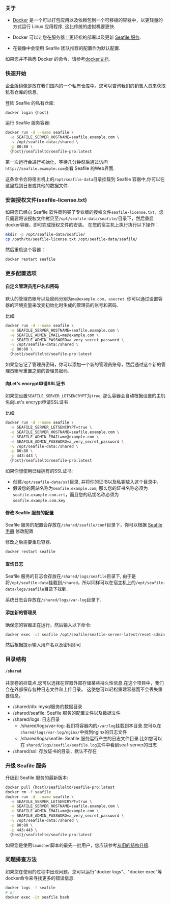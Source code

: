 ### 关于

- [Docker](https://docker.com/) 是一个可以打包应用以及依赖包到一个可移植的容器中，以更轻量的方式运行 Linux 应用程序, 这比传统的虚拟机要更快.

- Docker 可以让您在服务器上更轻松的部署以及更新 [Seafile 服务](https://github.com/haiwen/seafile).

- 在镜像中会使用 Seafile 团队推荐的配置作为默认配置.

如果您并不熟悉 Docker 的命令，请参考[docker文档](https://docs.docker.com/engine/reference/commandline/cli/).

### 快速开始

企业版镜像是放在我们国内的一个私有仓库中。您可以咨询我们的销售人员来获取私有仓库的信息。

登陆 Seafile 的私有仓库:

```sh
docker login {host}
```


运行 Seafile 服务容器:

```sh
docker run -d --name seafile \
  -e SEAFILE_SERVER_HOSTNAME=seafile.example.com \
  -v /opt/seafile-data:/shared \
  -p 80:80 \
  {host}/seafileltd/seafile-pro:latest
```

第一次运行会进行初始化，等待几分钟然后通过访问`http://seafile.example.com`查看 Seafile 的Web界面.

这条命令会将宿主机上的`/opt/seafile-data`目录挂载到 Seafile 容器中,你可以在这里找到日志或其他的数据文件.

### 安装授权文件(seafile-license.txt)

如果您已经向 Seafile 软件商购买了专业版的授权文件`seafile-license.txt`，您只需要将该授权文件拷贝至`/opt/seafile-data/seafile/`目录下，然后重启docker容器，即可完成授权文件的安装。
在您的宿主机上执行执行以下操作：

```sh
mkdir -p /opt/seafile-data/seafile/
cp /path/to/seafile-license.txt /opt/seafile-data/seafile/
```

然后重启这个容器：

```sh
docker restart seafile
```

### 更多配置选项

#### 自定义管理员用户名和密码

默认的管理员账号以及密码分别为`me@example.com`，`asecret`. 你可以通过设置容器的环境变量来改变初始化时生成的管理员的账号和密码.

比如:

```sh
docker run -d --name seafile \
  -e SEAFILE_SERVER_HOSTNAME=seafile.example.com \
  -e SEAFILE_ADMIN_EMAIL=me@example.com \
  -e SEAFILE_ADMIN_PASSWORD=a_very_secret_password \
  -v /opt/seafile-data:/shared \
  -p 80:80 \
  {host}/seafileltd/seafile-pro:latest
```

如果您忘记了管理员密码，你可以添加一个新的管理员账号，然后通过这个新的管理员账号重置之前的管理员密码.

#### 向Let's encrypt申请SSL证书

如果您设置`SEAFILE_SERVER_LETSENCRYPT`为`true`, 那么容器会自动根据设置的主机名向Let's encrypt申请SSL证书

比如:

```sh
docker run -d --name seafile \
  -e SEAFILE_SERVER_LETSENCRYPT=true \
  -e SEAFILE_SERVER_HOSTNAME=seafile.example.com \
  -e SEAFILE_ADMIN_EMAIL=me@example.com \
  -e SEAFILE_ADMIN_PASSWORD=a_very_secret_password \
  -v /opt/seafile-data:/shared \
  -p 80:80 \
  -p 443:443 \
  {host}/seafileltd/seafile-pro:latest
```

如果你想使用已经拥有的SSL证书:

- 创建`/opt/seafile-data/ssl`目录, 并将你的证书以及私钥放入这个目录中.
- 假设您的网站名称为`seafile.example.com`, 那么您的证书名称必须为`seafile.example.com.crt`，而且您的私钥名称必须为`seafile.example.com.key`

#### 修改 Seafile 服务的配置

Seafile 服务的配置会存放在`/shared/seafile/conf`目录下，你可以根据 [Seafile手册](https://manual.seafile.com/) 修改配置

修改之后需要重启容器.

```sh
docker restart seafile
```

#### 查询日志

Seafile 服务的日志会存放在`/shared/logs/seafile`目录下, 由于是将`/opt/seafile-data`挂载到`/shared`，所以同样可以在宿主机上的`/opt/seafile-data/logs/seafile`目录下找到.

系统日志会存放在`/shared/logs/var-log`目录下.

#### 添加新的管理员

确保您的容器正在运行，然后输入以下命令:

```sh
docker exec -it seafile /opt/seafile/seafile-server-latest/reset-admin.sh
```

然后根据提示输入用户名以及密码即可

### 目录结构

#### `/shared`

共享卷的挂载点,您可以选择在容器外部存储某些持久性信息.在这个项目中，我们会在外部保存各种日志文件和上传目录。 这使您可以轻松重建容器而不会丢失重要信息。

- /shared/db: mysql服务的数据目录
- /shared/seafile: Seafile 服务的配置文件以及数据文件
- /shared/logs: 日志目录
  - /shared/logs/var-log: 我们将容器内的`/var/log`挂载到本目录.您可以在`shared/logs/var-log/nginx/`中找到nginx的日志文件
  - /shared/logs/seafile: Seafile 服务运行产生的日志文件目录.比如您可以在 `shared/logs/seafile/seafile.log`文件中看到seaf-server的日志
- /shared/ssl: 存放证书的目录，默认不存在

### 升级 Seafile 服务

升级到 Seafile 服务的最新版本:

```sh
docker pull {host}/seafileltd/seafile-pro:latest
docker rm -f seafile
docker run -d --name seafile \
  -e SEAFILE_SERVER_LETSENCRYPT=true \
  -e SEAFILE_SERVER_HOSTNAME=seafile.example.com \
  -e SEAFILE_ADMIN_EMAIL=me@example.com \
  -e SEAFILE_ADMIN_PASSWORD=a_very_secret_password \
  -v /opt/seafile-data:/shared \
  -p 80:80 \
  -p 443:443 \
  {host}/seafileltd/seafile-pro:latest
```

如果您是使用`launcher`脚本的最先一批用户，您应该参考[从旧的结构升级](https://github.com/haiwen/seafile-docker/blob/master/upgrade_from_old_format.md).

### 问题排查方法

如果您在使用的过程中出现问题，您可以运行"docker logs"、"docker exec"等docker命令来寻找更多的错误信息.

```sh
docker logs -f seafile
# or
docker exec -it seafile bash
```
